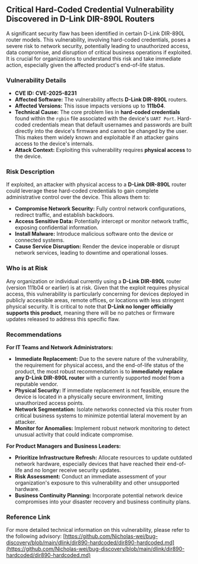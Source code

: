 ## Critical Hard-Coded Credential Vulnerability Discovered in D-Link DIR-890L Routers

A significant security flaw has been identified in certain D-Link DIR-890L router models. This vulnerability, involving hard-coded credentials, poses a severe risk to network security, potentially leading to unauthorized access, data compromise, and disruption of critical business operations if exploited. It is crucial for organizations to understand this risk and take immediate action, especially given the affected product's end-of-life status.

### Vulnerability Details

*   **CVE ID:** **CVE-2025-8231**
*   **Affected Software:** The vulnerability affects **D-Link DIR-890L** routers.
*   **Affected Versions:** This issue impacts versions up to **111b04**.
*   **Technical Cause:** The core problem lies in **hard-coded credentials** found within the `rgbin` file associated with the device's `UART Port`. Hard-coded credentials mean that default usernames and passwords are built directly into the device's firmware and cannot be changed by the user. This makes them widely known and exploitable if an attacker gains access to the device's internals.
*   **Attack Context:** Exploiting this vulnerability requires **physical access** to the device.

### Risk Description

If exploited, an attacker with physical access to a **D-Link DIR-890L** router could leverage these hard-coded credentials to gain complete administrative control over the device. This allows them to:

*   **Compromise Network Security:** Fully control network configurations, redirect traffic, and establish backdoors.
*   **Access Sensitive Data:** Potentially intercept or monitor network traffic, exposing confidential information.
*   **Install Malware:** Introduce malicious software onto the device or connected systems.
*   **Cause Service Disruption:** Render the device inoperable or disrupt network services, leading to downtime and operational losses.

### Who is at Risk

Any organization or individual currently using a **D-Link DIR-890L** router (version 111b04 or earlier) is at risk. Given that the exploit requires physical access, this vulnerability is particularly concerning for devices deployed in publicly accessible areas, remote offices, or locations with less stringent physical security. It is critical to note that **D-Link no longer officially supports this product**, meaning there will be no patches or firmware updates released to address this specific flaw.

### Recommendations

**For IT Teams and Network Administrators:**

*   **Immediate Replacement:** Due to the severe nature of the vulnerability, the requirement for physical access, and the end-of-life status of the product, the most robust recommendation is to **immediately replace any D-Link DIR-890L router** with a currently supported model from a reputable vendor.
*   **Physical Security:** If immediate replacement is not feasible, ensure the device is located in a physically secure environment, limiting unauthorized access points.
*   **Network Segmentation:** Isolate networks connected via this router from critical business systems to minimize potential lateral movement by an attacker.
*   **Monitor for Anomalies:** Implement robust network monitoring to detect unusual activity that could indicate compromise.

**For Product Managers and Business Leaders:**

*   **Prioritize Infrastructure Refresh:** Allocate resources to update outdated network hardware, especially devices that have reached their end-of-life and no longer receive security updates.
*   **Risk Assessment:** Conduct an immediate assessment of your organization's exposure to this vulnerability and other unsupported hardware.
*   **Business Continuity Planning:** Incorporate potential network device compromises into your disaster recovery and business continuity plans.

### Reference Link

For more detailed technical information on this vulnerability, please refer to the following advisory:
[https://github.com/Nicholas-wei/bug-discovery/blob/main/dlink/dir890-hardcoded/dir890-hardcoded.md](https://github.com/Nicholas-wei/bug-discovery/blob/main/dlink/dir890-hardcoded/dir890-hardcoded.md)